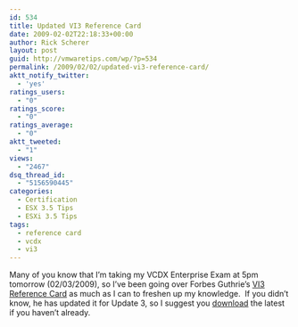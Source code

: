 ```yaml
---
id: 534
title: Updated VI3 Reference Card
date: 2009-02-02T22:18:33+00:00
author: Rick Scherer
layout: post
guid: http://vmwaretips.com/wp/?p=534
permalink: /2009/02/02/updated-vi3-reference-card/
aktt_notify_twitter:
  - 'yes'
ratings_users:
  - "0"
ratings_score:
  - "0"
ratings_average:
  - "0"
aktt_tweeted:
  - "1"
views:
  - "2467"
dsq_thread_id:
  - "5156590445"
categories:
  - Certification
  - ESX 3.5 Tips
  - ESXi 3.5 Tips
tags:
  - reference card
  - vcdx
  - vi3
---
```

Many of you know that I&#8217;m taking my VCDX Enterprise Exam at 5pm tomorrow (02/03/2009), so I&#8217;ve been going over Forbes Guthrie&#8217;s <a href="http://www.vmreference.com/downloads/vmreferenceVI3card1.3for3.5U3.pdf" target="_blank">VI3 Reference Card</a> as much as I can to freshen up my knowledge.  If you didn&#8217;t know, he has updated it for Update 3, so I suggest you <a href="http://www.vmreference.com/downloads/vmreferenceVI3card1.3for3.5U3.pdf" target="_blank">download</a> the latest if you haven&#8217;t already.